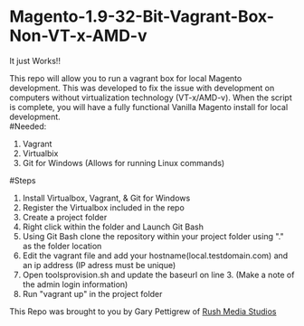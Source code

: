 # Magento-1.9-32-Bit-Vagrant-Box-Non-VT-x-AMD-v
It just Works!!

This repo will allow you to run a vagrant box for local Magento development. This was developed to fix the issue with development on computers without virtualization technology (VT-x/AMD-v). When the script is complete, you will have a fully functional Vanilla Magento install for local development.  
#Needed: 
1. Vagrant
2. Virtualbix
3. Git for Windows (Allows for running Linux commands)  

#Steps 
1. Install Virtualbox, Vagrant, & Git for Windows
2. Register the Virtualbox included in the repo
3. Create a project folder 
4. Right click within the folder and Launch Git Bash 
5. Using Git Bash clone the repository within your project folder using "." as the folder location 
6. Edit the vagrant file and add your hostname(local.testdomain.com) and an ip address (IP adress must be unique) 
7. Open toolsprovision.sh and update the baseurl on line 3. (Make a note of the admin login information) 
8. Run "vagrant up" in the project folder

This Repo was brought to you by Gary Pettigrew of <a href="rushmediastudios.com">Rush Media Studios</a>

